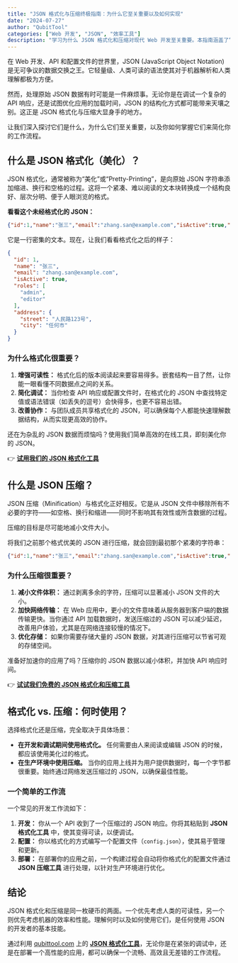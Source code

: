 ```yaml
---
title: "JSON 格式化与压缩终极指南：为什么它至关重要以及如何实现"
date: "2024-07-27"
author: "QubitTool"
categories: ["Web 开发", "JSON", "效率工具"]
description: "学习为什么 JSON 格式化和压缩对现代 Web 开发至关重要。本指南涵盖了“美化”以提高可读性和“压缩”以优化性能的好处，并提供实用示例和工具推荐。"
---
```


在 Web 开发、API 和配置文件的世界里，JSON (JavaScript Object Notation) 是无可争议的数据交换之王。它轻量级、人类可读的语法使其对于机器解析和人类理解都极为方便。

然而，处理原始 JSON 数据有时可能是一件麻烦事。无论你是在调试一个复杂的 API 响应，还是试图优化应用的加载时间，JSON 的结构化方式都可能带来天壤之别。这正是 JSON 格式化与压缩大显身手的地方。

让我们深入探讨它们是什么，为什么它们至关重要，以及你如何掌握它们来简化你的工作流程。

## 什么是 JSON 格式化（美化）？

JSON 格式化，通常被称为“美化”或“Pretty-Printing”，是向原始 JSON 字符串添加缩进、换行和空格的过程。这将一个紧凑、难以阅读的文本块转换成一个结构良好、层次分明、便于人眼浏览的格式。

**看看这个未经格式化的 JSON：**

```json
{"id":1,"name":"张三","email":"zhang.san@example.com","isActive":true,"roles":["admin","editor"],"address":{"street":"人民路123号","city":"任何市"}}
```

它是一行密集的文本。现在，让我们看看格式化之后的样子：

```json
{
  "id": 1,
  "name": "张三",
  "email": "zhang.san@example.com",
  "isActive": true,
  "roles": [
    "admin",
    "editor"
  ],
  "address": {
    "street": "人民路123号",
    "city": "任何市"
  }
}
```

### 为什么格式化很重要？

1.  **增强可读性：** 格式化后的版本阅读起来要容易得多。嵌套结构一目了然，让你能一眼看懂不同数据点之间的关系。
2.  **简化调试：** 当你检查 API 响应或配置文件时，在格式化的 JSON 中查找特定值或语法错误（如丢失的逗号）会快得多，也更不容易出错。
3.  **改善协作：** 与团队成员共享格式化的 JSON，可以确保每个人都能快速理解数据结构，从而实现更高效的协作。

还在为杂乱的 JSON 数据而烦恼吗？使用我们简单高效的在线工具，即刻美化你的 JSON。

👉 **[试用我们的 JSON 格式化工具](https://qubittool.com/zh/tools/json-formatter)**

## 什么是 JSON 压缩？

JSON 压缩（Minification）与格式化正好相反。它是从 JSON 文件中移除所有不必要的字符——如空格、换行和缩进——同时不影响其有效性或所含数据的过程。

压缩的目标是尽可能地减小文件大小。

将我们之前那个格式优美的 JSON 进行压缩，就会回到最初那个紧凑的字符串：

```json
{"id":1,"name":"张三","email":"zhang.san@example.com","isActive":true,"roles":["admin","editor"],"address":{"street":"人民路123号","city":"任何市"}}
```

### 为什么压缩很重要？

1.  **减小文件体积：** 通过剥离多余的字符，压缩可以显著减小 JSON 文件的大小。
2.  **加快网络传输：** 在 Web 应用中，更小的文件意味着从服务器到客户端的数据传输更快。当你通过 API 加载数据时，发送压缩过的 JSON 可以减少延迟，改善用户体验，尤其是在网络连接较慢的情况下。
3.  **优化存储：** 如果你需要存储大量的 JSON 数据，对其进行压缩可以节省可观的存储空间。

准备好加速你的应用了吗？压缩你的 JSON 数据以减小体积，并加快 API 响应时间。

👉 **[试试我们免费的 JSON 格式化和压缩工具](https://qubittool.com/zh/tools/json-formatter)**

## 格式化 vs. 压缩：何时使用？

选择格式化还是压缩，完全取决于具体场景：

*   **在开发和调试期间使用格式化。** 任何需要由人来阅读或编辑 JSON 的时候，都应该使用美化过的格式。
*   **在生产环境中使用压缩。** 当你的应用上线并为用户提供数据时，每一个字节都很重要。始终通过网络发送压缩过的 JSON，以确保最佳性能。

### 一个简单的工作流

一个常见的开发工作流如下：

1.  **开发：** 你从一个 API 收到了一个压缩过的 JSON 响应。你将其粘贴到 **JSON 格式化工具** 中，使其变得可读，以便调试。
2.  **配置：** 你以格式化的方式编写一个配置文件（`config.json`），使其易于管理和更新。
3.  **部署：** 在部署你的应用之前，一个构建过程会自动将你格式化的配置文件通过 **JSON 压缩工具** 进行处理，以针对生产环境进行优化。

## 结论

JSON 格式化和压缩是同一枚硬币的两面。一个优先考虑人类的可读性，另一个则优先考虑机器的效率和性能。理解何时以及如何使用它们，是任何使用 JSON 的开发者的基本技能。

通过利用 [qubittool.com](https://qubittool.com) 上的 **[JSON 格式化工具](https://qubittool.com/zh/tools/json-formatter)**，无论你是在紧张的调试中，还是在部署一个高性能的应用，都可以确保一个流畅、高效且无差错的工作流程。
